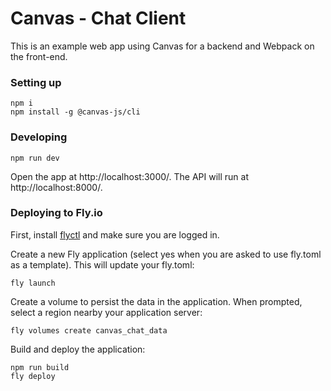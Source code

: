 # Canvas - Chat Client

This is an example web app using Canvas for a backend and Webpack on
the front-end.

### Setting up

```
npm i
npm install -g @canvas-js/cli
```

### Developing

```
npm run dev
```

Open the app at http://localhost:3000/. The API will run at
http://localhost:8000/.

### Deploying to Fly.io

First, install [flyctl](https://fly.io/docs/speedrun/) and make sure
you are logged in.

Create a new Fly application (select yes when you are asked to use
fly.toml as a template). This will update your fly.toml:

```
fly launch
```

Create a volume to persist the data in the application. When prompted,
select a region nearby your application server:

```
fly volumes create canvas_chat_data
```

Build and deploy the application:

```
npm run build
fly deploy
```
